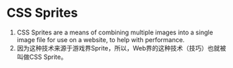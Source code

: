 # CSS Sprites

1. CSS Sprites are a means of combining multiple images into a single image file for use on a website, to help with performance.
2. 因为这种技术来源于游戏界Sprite，所以，Web界的这种技术（技巧）也就被叫做CSS Sprite。
